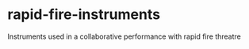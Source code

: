 rapid-fire-instruments
======================

Instruments used in a collaborative performance with rapid fire threatre
